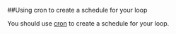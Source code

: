 ##Using cron to create a schedule for your loop

You should use [cron](http://bit.ly/1QpJFk1) to create a schedule for your loop. 
